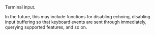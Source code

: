 Terminal input.

In the future, this may include functions for disabling echoing,
disabling input buffering so that keyboard events are sent through
immediately, querying supported features, and so on.